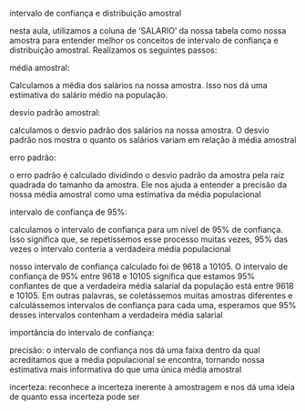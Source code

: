 intervalo de confiança e distribuição amostral

nesta aula, utilizamos a coluna de ‘SALARIO’ da nossa tabela como nossa amostra para entender melhor os conceitos de intervalo de confiança e distribuição amostral. Realizamos os seguintes passos:

média amostral:

Calculamos a média dos salários na nossa amostra. Isso nos dá uma estimativa do salário médio na população.

desvio padrão amostral:

calculamos o desvio padrão dos salários na nossa amostra. O desvio padrão nos mostra o quanto os salários variam em relação à média amostral

erro padrão:

o erro padrão é calculado dividindo o desvio padrão da amostra pela raiz quadrada do tamanho da amostra. Ele nos ajuda a entender a precisão da nossa média amostral como uma estimativa da média populacional

intervalo de confiança de 95%:

calculamos o intervalo de confiança para um nível de 95% de confiança. Isso significa que, se repetíssemos esse processo muitas vezes, 95% das vezes o intervalo conteria a verdadeira média populacional

nosso intervalo de confiança calculado foi de 9618 a 10105. O intervalo de confiança de 95% entre 9618 e 10105 significa que estamos 95% confiantes de que a verdadeira média salarial da população está entre 9618 e 10105. Em outras palavras, se coletássemos muitas amostras diferentes e calculássemos intervalos de confiança para cada uma, esperamos que 95% desses intervalos contenham a verdadeira média salarial

importância do intervalo de confiança:

precisão: o intervalo de confiança nos dá uma faixa dentro da qual acreditamos que a média populacional se encontra, tornando nossa estimativa mais informativa do que uma única média amostral

incerteza: reconhece a incerteza inerente à amostragem e nos dá uma ideia de quanto essa incerteza pode ser